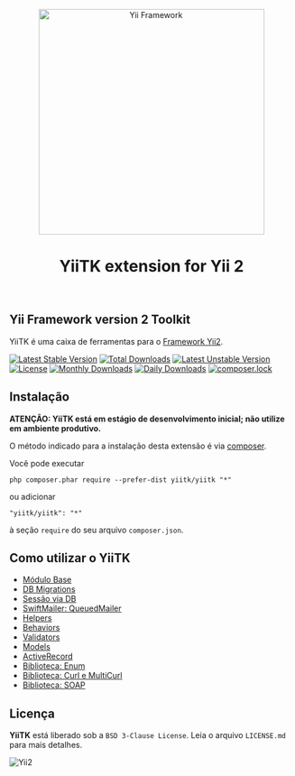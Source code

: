 <p align="center">
    <a href="http://www.yiiframework.com/" target="_blank">
        <img src="https://www.yiiframework.com/files/logo/yii.png" width="400" alt="Yii Framework" />
    </a>
    <h1 align="center">YiiTK extension for Yii 2</h1>
    <br>
</p>

## Yii Framework version 2 Toolkit

YiiTK é uma caixa de ferramentas para o [Framework Yii2](https://www.yiiframework.com/).

[![Latest Stable Version](https://poser.pugx.org/yiitk/yiitk/v/stable)](https://packagist.org/packages/yiitk/yiitk)
[![Total Downloads](https://poser.pugx.org/yiitk/yiitk/downloads)](https://packagist.org/packages/yiitk/yiitk)
[![Latest Unstable Version](https://poser.pugx.org/yiitk/yiitk/v/unstable)](https://packagist.org/packages/yiitk/yiitk)
[![License](https://poser.pugx.org/yiitk/yiitk/license)](https://packagist.org/packages/yiitk/yiitk)
[![Monthly Downloads](https://poser.pugx.org/yiitk/yiitk/d/monthly)](https://packagist.org/packages/yiitk/yiitk)
[![Daily Downloads](https://poser.pugx.org/yiitk/yiitk/d/daily)](https://packagist.org/packages/yiitk/yiitk)
[![composer.lock](https://poser.pugx.org/yiitk/yiitk/composerlock)](https://packagist.org/packages/yiitk/yiitk)

## Instalação

**ATENÇÃO: YiiTK está em estágio de desenvolvimento inicial; não utilize em ambiente produtivo.**

O método indicado para a instalação desta extensão é via [composer](http://getcomposer.org/download/).

Você pode executar

```
php composer.phar require --prefer-dist yiitk/yiitk "*"
```

ou adicionar

```
"yiitk/yiitk": "*"
```

à seção `require` do seu arquivo `composer.json`.

## Como utilizar o YiiTK

- [Módulo Base](docs/base-module.md)
- [DB Migrations](docs/db-migrations.md)
- [Sessão via DB](docs/db-sessions.md)
- [SwiftMailer: QueuedMailer](docs/swiftmailer-queuedmailer.md)
- [Helpers](docs/helpers.md)
- [Behaviors](docs/behaviors.md)
- [Validators](docs/validators.md)
- [Models](docs/models.md)
- [ActiveRecord](docs/active-record.md)
- [Biblioteca: Enum](docs/library-enum.md)
- [Biblioteca: Curl e MultiCurl](docs/library-curl.md)
- [Biblioteca: SOAP](docs/library-soap.md)

## Licença

**YiiTK** está liberado sob a `BSD 3-Clause License`. Leia o arquivo `LICENSE.md` para mais detalhes.

![Yii2](https://img.shields.io/badge/Powered_by-Yii_Framework-green.svg?style=flat)
